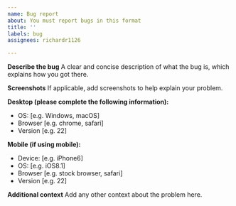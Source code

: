 ```yaml
---
name: Bug report
about: You must report bugs in this format
title: ''
labels: bug
assignees: richardr1126

---
```


**Describe the bug**
A clear and concise description of what the bug is, which explains how you got there.

**Screenshots**
If applicable, add screenshots to help explain your problem.

**Desktop (please complete the following information):**
 - OS: [e.g. Windows, macOS]
 - Browser [e.g. chrome, safari]
 - Version [e.g. 22]

**Mobile (if using mobile):**
 - Device: [e.g. iPhone6]
 - OS: [e.g. iOS8.1]
 - Browser [e.g. stock browser, safari]
 - Version [e.g. 22]

**Additional context**
Add any other context about the problem here.

